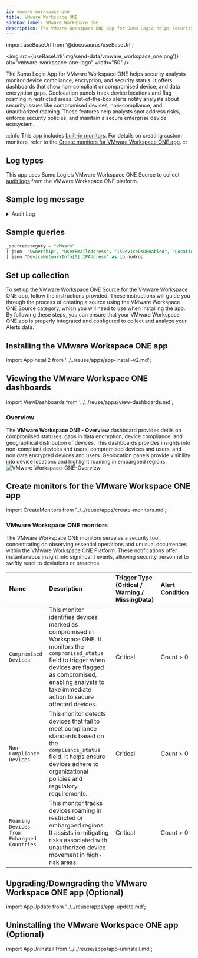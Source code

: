 ```yaml
---
id: vmware-workspace-one
title: VMware Workspace ONE
sidebar_label: VMware Workspace ONE
description: The VMware Workspace ONE app for Sumo Logic helps security analysts with valuable insights into various security and compliance aspects.
---
```


import useBaseUrl from '@docusaurus/useBaseUrl';

<img src={useBaseUrl('img/send-data/vmware_workspace_one.png')} alt="vmware-workspace-one-logo" width="50" />

The Sumo Logic App for VMware Workspace ONE helps security analysts monitor device compliance, encryption, and security status. It offers dashboards that show non-compliant or compromised device, and data encryption gaps. Geolocation panels track device locations and flag roaming in restricted areas. Out-of-the-box alerts notify analysts about security issues like compromised devices, non-compliance, and unauthorized roaming. These features help analysts spot address risks, enforce security policies, and maintain a secure enterprise device ecosystem.

:::info
This app includes [built-in monitors](#vmware-workspace-one-monitors). For details on creating custom monitors, refer to the [Create monitors for VMware Workspace ONE app](#create-monitors-for-the-vmware-workspace-one-app).
:::

## Log types

This app uses Sumo Logic’s VMware Workspace ONE Source to collect [audit logs](https://help.sumologic.com/docs/send-data/hosted-collectors/cloud-to-cloud-integration-framework/vmware-workspace-one-source/) from the VMware Workspace ONE platform.

## Sample log message

<details>
<summary>Audit Log</summary>
    
```json
{
  "AcLineStatus": 1,
  "AssetNumber": "827BE1C5AEC05C378C61C44103E9D3FCB2EC354D",
  "AvailableDeviceCapacity": 1,
  "AvailablePhysicalMemory": 4,
  "BatteryLevel": "abcd",
  "ComplianceStatus": "NonCompliant",
  "ComplianceSummary": {
    "DeviceCompliance": [
      {
        "ActionTaken": [
          {
            "ActionType": 0
          }
        ],
        "CompliantStatus": true,
        "Id": {
          "Value": 1
        },
        "LastComplianceCheck": "2025-01-15T03:15:26.8528889+01:00",
        "NextComplianceCheck": "2025-01-15T03:01:26.8528889+01:00",
        "PolicyDetail": "compliance policy for device compromised status including application list contains rule",
        "PolicyName": "application list compliance policy",
        "Uuid": "2851e9e5-2084-433c-a741-dae0856295ff"
      }
    ]
  },
  "CompromisedStatus": true,
  "DataEncryptionYN": "N",
  "DataProtectionStatus": 5,
  "DepTokenSource": 0,
  "DeviceCapacity": 1,
  "DeviceCellularNetworkInfo": [
    {
      "CardId": "Text value",
      "CarrierName": "Text value",
      "DeviceMCC": {
        
      },
      "IsRoaming": true,
      "PhoneNumber": "Text value"
    }
  ],
  "DeviceFriendlyName": "users iPhone iOS 10.3.2 ",
  "DeviceMCC": {
    "CurrentMCC": "Text value",
    "SIMMCC": "Text value"
  },
  "DeviceManufacturerId": 1,
  "DeviceNetworkInfo": [
    {
      "ConnectionType": "Text value",
      "IPAddress": "221.192.199.49",
      "MACAddress": "Text value",
      "Name": "Text value",
      "Vendor": "Text value"
    }
  ],
  "DeviceReportedName": "5CD6473R77 - Demo HP Chromebook",
  "EasId": "6Q93UFOQ7H0K39JPMFPTEMJQ3K",
  "EnrolledViaDEP": true,
  "EnrollmentStatus": "Enrolled",
  "EnrollmentUserUuid": "00000000-0000-0000-0000-000000000000",
  "HostName": "zs-MacBook-Air",
  "Id": {
    "Value": 0
  },
  "Imei": "356766060039613",
  "IsActivationLockEnabled": true,
  "IsCloudBackupEnabled": true,
  "IsDeviceDNDEnabled": true,
  "IsDeviceLocatorEnabled": true,
  "IsNetworkTethered": true,
  "IsRemoteManagementEnabled": "abcd",
  "IsRoaming": true,
  "IsSecurityPatchUpdate": true,
  "IsSupervised": true,
  "LastBluetoothSampleTime": "2022-06-03T03:01:26.8528889+01:00",
  "LastComplianceCheckOn": "2022-06-03T03:01:26.8528889+01:00",
  "LastCompromisedCheckOn": "2022-06-03T03:01:26.8528889+01:00",
  "LastEnrolledOn": "2022-06-03T03:01:26.8528889+01:00",
  "LastNetworkLANSampleTime": "2022-06-03T03:01:26.8528889+01:00",
  "LastSeen": "2022-06-03T03:01:26.8528889+01:00",
  "LastSystemSampleTime": "2022-06-03T03:01:26.8528889+01:00",
  "LocalHostName": "zs-MacBook-Air.mshome.net",
  "LocationGroupId": {
    "Name": "Text value",
    "Uuid": "6d82a40e-dcc1-46de-9fc2-33c9ad2f8797"
  },
  "LocationGroupName": "locationgroup1",
  "MacAddress": "485A3F880798",
  "ManagedBy": 0,
  "Model": "iPhone",
  "ModelId": {
    
  },
  "OEMInfo": "Samsung",
  "OSBuildVersion": "17G65",
  "OperatingSystem": "10.3.2",
  "Ownership": "C",
  "PhoneNumber": "+14045550100",
  "Platform": "Apple",
  "PlatformId": {
    
  },
  "ProcessorArchitecture": 5,
  "SecurityPatchDate": "2022-06-03T03:01:26.8629122+01:00",
  "SerialNumber": "R51G844T90R",
  "SystemIntegrityProtectionEnabled": true,
  "SystemUpdateReceivedTime": "2022-06-03T03:01:26.8629122+01:00",
  "TotalPhysicalMemory": 3,
  "Udid": "827BE1C5AEC05C378C61C44103E9D3FCB2EC354D",
  "UserApprovedEnrollment": true,
  "UserEmailAddress": "user1@vmware.com",
  "UserId": {
    
  },
  "UserName": "user1",
  "Uuid": "8a2ca18c-8b1c-4783-bc18-2ccb61110e4f",
  "VirtualMemory": 2,
  "WifiSsid": "guest"
}
```
</details>
    
## Sample queries

```sql title="Total Devices"
_sourcecategory = "VMWare"
| json  "Ownership", "UserEmailAddress", "IsDeviceDNDEnabled", "LocationGroupName", "Imei", "SystemIntegrityProtectionEnabled", "DeviceFriendlyName", "ProcessorArchitecture", "IsRoaming", "ComplianceStatus", "UserName", "LastComplianceCheckOn", "IsDeviceLocatorEnabled", "HostName", "IsCloudBackupEnabled", "LastEnrolledOn", "DeviceReportedName", "SerialNumber", "IsActivationLockEnabled", "CompromisedStatus", "OperatingSystem", "Model", "DataProtectionStatus", "SecurityPatchDate", "LocalHostName", "IsSupervised", "Platform", "LocationGroupId.Name", "OSBuildVersion", "TotalPhysicalMemory", "OEMInfo", "LastCompromisedCheckOn", "UserId.Uuid", "UserId.Name", "EnrollmentStatus", "DataEncryptionYN" as ownership,user_email, is_dnd_enabled, location_group_name, imei, is_system_protection_enabled, device_name, architecture, is_roaming, compliance_status, user_name, last_compliance_checked_on, is_device_location_enabled, hostname, is_cloud_backup_enabled, last_enrolled_on, device_reported_name, serial_number, is_activation_lock_enabled, compromised_status, os, model, data_protection_status, security_patch_date, local_hostname, is_supervised, platform, location_groupid_name, os_build_version, total_physical_mem, oem_info, last_compromised_checked_on, uuid, user_name1, entrollment_status, data_encryption nodrop
| json "DeviceNetworkInfo[0].IPAddress" as ip nodrop
```

## Set up collection

To set up the [VMware Workspace ONE Source](/docs/send-data/hosted-collectors/cloud-to-cloud-integration-framework/vmware-workspace-one-source) for the VMware Workspace ONE app, follow the instructions provided. These instructions will guide you through the process of creating a source using the VMware Workspace ONE Source category, which you will need to use when installing the app. By following these steps, you can ensure that your VMware Workspace ONE app is properly integrated and configured to collect and analyze your Alerts data.

## Installing the VMware Workspace ONE app​

import AppInstall2 from '../../reuse/apps/app-install-v2.md';

<AppInstall2/>

## Viewing the VMware Workspace ONE dashboards​​

import ViewDashboards from '../../reuse/apps/view-dashboards.md';

<ViewDashboards/>

### Overview

The **VMware Workspace ONE - Overview** dashboard provides detils on compromised statuses, gaps in data encryption, device compliance, and geographical distribution of devices. This dashboards provides insights into non-compliant devices and users, compromised devices and users, and non data encrypted devices and users. Geolocation panels provide visibility into device locations and highlight roaming in embargoed regions.<br/><img src='https://sumologic-app-data-v2.s3.us-east-1.amazonaws.com/dashboards/VMWare+Workspace+ONE/VMWare+Workspace+ONE+-+Overview.png' alt="VMware-Workspace-ONE-Overview" />

## Create monitors for the VMware Workspace ONE app

import CreateMonitors from '../../reuse/apps/create-monitors.md';

<CreateMonitors/>

### VMware Workspace ONE monitors

The VMware Workspace ONE monitors serve as a security tool, concentrating on observing essential operations and unusual occurrences within the VMware Workspace ONE Platform. These notifications offer instantaneous insight into significant events, allowing security personnel to swiftly react to deviations or breaches.

| Name | Description | Trigger Type (Critical / Warning / MissingData) | Alert Condition | 
|:--|:--|:--|:--|
| `Compromised Devices` | This monitor identifies devices marked as compromised in Workspace ONE. It monitors the `compromised_status` field to trigger when devices are flagged as compromised, enabling analysts to take immediate action to secure affected devices. | Critical | Count > 0 |
| `Non-Compliance Devices` | This monitor detects devices that fail to meet compliance standards based on the `compliance_status` field. It helps ensure devices adhere to organizational policies and regulatory requirements. | Critical | Count > 0|
| `Roaming Devices from Embargoed Countries` | This monitor tracks devices roaming in restricted or embargoed regions. It assists in mitigating risks associated with unauthorized device movement in high-risk areas. | Critical | Count > 0|

## Upgrading/Downgrading the VMware Workspace ONE app (Optional)

import AppUpdate from '../../reuse/apps/app-update.md';

<AppUpdate/>

## Uninstalling the VMware Workspace ONE app (Optional)

import AppUninstall from '../../reuse/apps/app-uninstall.md';

<AppUninstall/>
